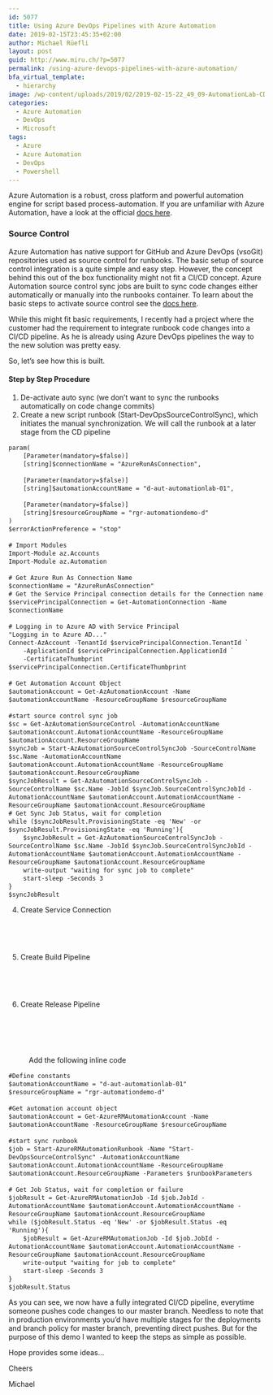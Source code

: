 ```yaml
---
id: 5077
title: Using Azure DevOps Pipelines with Azure Automation
date: 2019-02-15T23:45:35+02:00
author: Michael Rüefli
layout: post
guid: http://www.miru.ch/?p=5077
permalink: /using-azure-devops-pipelines-with-azure-automation/
bfa_virtual_template:
  - hierarchy
image: /wp-content/uploads/2019/02/2019-02-15-22_49_09-AutomationLab-CD-Pipelines.png
categories:
  - Azure Automation
  - DevOps
  - Microsoft
tags:
  - Azure
  - Azure Automation
  - DevOps
  - Powershell
---
```

Azure Automation is a robust, cross platform and powerful automation engine for script based process-automation. If you are unfamiliar with Azure Automation, have a look at the official [docs here](https://docs.microsoft.com/en-us/azure/automation/automation-intro).

### Source Control

Azure Automation has native support for GitHub and Azure DevOps (vsoGit) repositories used as source control for runbooks. The basic setup of source control integration is a quite simple and easy step. However, the concept behind this out of the box functionality might not fit a CI/CD concept. Azure Automation source control sync jobs are built to sync code changes either automatically or manually into the runbooks container. To learn about the basic steps to activate source control see the [docs here](https://docs.microsoft.com/en-us/azure/automation/source-control-integration).

While this might fit basic requirements, I recently had a project where the customer had the requirement to integrate runbook code changes into a CI/CD pipeline. As he is already using Azure DevOps pipelines the way to the new solution was pretty easy.



So, let&#8217;s see how this is built.

#### Step by Step Procedure

  1. De-activate auto sync (we don&#8217;t want to sync the runbooks automatically on code change commits)
  2. Create a new script runbook (Start-DevOpsSourceControlSync), which initiates the manual synchronization. We will call the runbook at a later stage from the CD pipeline

<pre class="wp-block-code"><code>param(
    [Parameter(mandatory=$false)]
    [string]$connectionName = "AzureRunAsConnection",

    [Parameter(mandatory=$false)]
    [string]$automationAccountName = "d-aut-automationlab-01",

    [Parameter(mandatory=$false)]
    [string]$resourceGroupName = "rgr-automationdemo-d"
)
$errorActionPreference = "stop"

# Import Modules
Import-Module az.Accounts
Import-Module az.Automation

# Get Azure Run As Connection Name
$connectionName = "AzureRunAsConnection"
# Get the Service Principal connection details for the Connection name
$servicePrincipalConnection = Get-AutomationConnection -Name $connectionName         

# Logging in to Azure AD with Service Principal
"Logging in to Azure AD..."
Connect-AzAccount -TenantId $servicePrincipalConnection.TenantId `
    -ApplicationId $servicePrincipalConnection.ApplicationId `
    -CertificateThumbprint $servicePrincipalConnection.CertificateThumbprint

# Get Automation Account Object
$automationAccount = Get-AzAutomationAccount -Name $automationAccountName -ResourceGroupName $resourceGroupName 

#start source control sync job
$sc = Get-AzAutomationSourceControl -AutomationAccountName $automationAccount.AutomationAccountName -ResourceGroupName $automationAccount.ResourceGroupName 
$syncJob = Start-AzAutomationSourceControlSyncJob -SourceControlName $sc.Name -AutomationAccountName $automationAccount.AutomationAccountName -ResourceGroupName $automationAccount.ResourceGroupName 
$syncJobResult = Get-AzAutomationSourceControlSyncJob -SourceControlName $sc.Name -JobId $syncJob.SourceControlSyncJobId -AutomationAccountName $automationAccount.AutomationAccountName -ResourceGroupName $automationAccount.ResourceGroupName
# Get Sync Job Status, wait for completion 
while ($syncJobResult.ProvisioningState -eq 'New' -or $syncJobResult.ProvisioningState -eq 'Running'){
    $syncJobResult = Get-AzAutomationSourceControlSyncJob -SourceControlName $sc.Name -JobId $syncJob.SourceControlSyncJobId -AutomationAccountName $automationAccount.AutomationAccountName -ResourceGroupName $automationAccount.ResourceGroupName
    write-output "waiting for sync job to complete"
    start-sleep -Seconds 3
}
$syncJobResult
</code></pre>

4. Create Service Connection  
<figure class="wp-block-image">

<img src="../images/2019/02/2019-02-15-22_16_55-Service-connection_-ARM-AutomationDemo-Pipelines.png" alt="" class="wp-image-5081" srcset="../images/2019/02/2019-02-15-22_16_55-Service-connection_-ARM-AutomationDemo-Pipelines.png 911w, ../images/2019/02/2019-02-15-22_16_55-Service-connection_-ARM-AutomationDemo-Pipelines-300x158.png 300w, ../images/2019/02/2019-02-15-22_16_55-Service-connection_-ARM-AutomationDemo-Pipelines-768x405.png 768w" sizes="(max-width: 911px) 100vw, 911px" /> </figure> <figure class="wp-block-image"><img src="../images/2019/02/2019-02-15-22_23_38-Service-connection_-ARM-AutomationDemo-Pipelines.png" alt="" class="wp-image-5082" srcset="../images/2019/02/2019-02-15-22_23_38-Service-connection_-ARM-AutomationDemo-Pipelines.png 602w, ../images/2019/02/2019-02-15-22_23_38-Service-connection_-ARM-AutomationDemo-Pipelines-290x300.png 290w" sizes="(max-width: 602px) 100vw, 602px" /></figure> 

5. Create Build Pipeline<figure class="wp-block-image">

<img src="../images/2019/02/2019-02-15-22_28_27-AutomationLab-CI-Azure-DevOps-Services-1024x441.png" alt="" class="wp-image-5084" srcset="../images/2019/02/2019-02-15-22_28_27-AutomationLab-CI-Azure-DevOps-Services-1024x441.png 1024w, ../images/2019/02/2019-02-15-22_28_27-AutomationLab-CI-Azure-DevOps-Services-300x129.png 300w, ../images/2019/02/2019-02-15-22_28_27-AutomationLab-CI-Azure-DevOps-Services-768x331.png 768w, ../images/2019/02/2019-02-15-22_28_27-AutomationLab-CI-Azure-DevOps-Services.png 1386w" sizes="(max-width: 1024px) 100vw, 1024px" /> </figure> <figure class="wp-block-image"><img src="../images/2019/02/2019-02-15-22_28_48-AutomationLab-CI-Azure-DevOps-Services-1024x399.png" alt="" class="wp-image-5085" srcset="../images/2019/02/2019-02-15-22_28_48-AutomationLab-CI-Azure-DevOps-Services-1024x399.png 1024w, ../images/2019/02/2019-02-15-22_28_48-AutomationLab-CI-Azure-DevOps-Services-300x117.png 300w, ../images/2019/02/2019-02-15-22_28_48-AutomationLab-CI-Azure-DevOps-Services-768x299.png 768w, ../images/2019/02/2019-02-15-22_28_48-AutomationLab-CI-Azure-DevOps-Services.png 1225w" sizes="(max-width: 1024px) 100vw, 1024px" /></figure> 

6. Create Release Pipeline  
<figure class="wp-block-image">

<img src="../images/2019/02/2019-02-15-22_29_51-AutomationLab-CD-Pipelines.png" alt="" class="wp-image-5086" srcset="../images/2019/02/2019-02-15-22_29_51-AutomationLab-CD-Pipelines.png 655w, ../images/2019/02/2019-02-15-22_29_51-AutomationLab-CD-Pipelines-300x201.png 300w" sizes="(max-width: 655px) 100vw, 655px" /> </figure> <figure class="wp-block-image"><img src="../images/2019/02/2019-02-15-22_30_53-AutomationLab-CD-Pipelines-1024x355.png" alt="" class="wp-image-5087" srcset="../images/2019/02/2019-02-15-22_30_53-AutomationLab-CD-Pipelines-1024x355.png 1024w, ../images/2019/02/2019-02-15-22_30_53-AutomationLab-CD-Pipelines-300x104.png 300w, ../images/2019/02/2019-02-15-22_30_53-AutomationLab-CD-Pipelines-768x266.png 768w, ../images/2019/02/2019-02-15-22_30_53-AutomationLab-CD-Pipelines.png 1597w" sizes="(max-width: 1024px) 100vw, 1024px" /></figure> <figure class="wp-block-image"><img src="../images/2019/02/2019-02-15-22_19_00-AutomationLab-CD-Pipelines-1024x446.png" alt="" class="wp-image-5083" srcset="../images/2019/02/2019-02-15-22_19_00-AutomationLab-CD-Pipelines-1024x446.png 1024w, ../images/2019/02/2019-02-15-22_19_00-AutomationLab-CD-Pipelines-300x131.png 300w, ../images/2019/02/2019-02-15-22_19_00-AutomationLab-CD-Pipelines-768x335.png 768w" sizes="(max-width: 1024px) 100vw, 1024px" /><figcaption>Add the following inline code</figcaption></figure> 

<pre class="wp-block-code"><code>#Define constants
$automationAccountName = "d-aut-automationlab-01"
$resourceGroupName = "rgr-automationdemo-d"

#Get automation account object
$automationAccount = Get-AzureRMAutomationAccount -Name $automationAccountName -ResourceGroupName $resourceGroupName 

#start sync runbook
$job = Start-AzureRMAutomationRunbook -Name "Start-DevOpsSourceControlSync" -AutomationAccountName $automationAccount.AutomationAccountName -ResourceGroupName $automationAccount.ResourceGroupName -Parameters $runbookParameters 

# Get Job Status, wait for completion or failure
$jobResult = Get-AzureRMAutomationJob -Id $job.JobId -AutomationAccountName $automationAccount.AutomationAccountName -ResourceGroupName $automationAccount.ResourceGroupName
while ($jobResult.Status -eq 'New' -or $jobResult.Status -eq 'Running'){
    $jobResult = Get-AzureRMAutomationJob -Id $job.JobId -AutomationAccountName $automationAccount.AutomationAccountName -ResourceGroupName $automationAccount.ResourceGroupName
    write-output "waiting for job to complete"
    start-sleep -Seconds 3
}
$jobResult.Status
</code></pre>

As you can see, we now have a fully integrated CI/CD pipeline, everytime someone pushes code changes to our master branch. Needless to note that in production environments you&#8217;d have multiple stages for the deployments and branch policy for master branch, preventing direct pushes. But for the purpose of this demo I wanted to keep the steps as simple as possible.



Hope provides some ideas&#8230;

Cheers

Michael